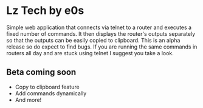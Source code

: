 Lz Tech by e0s
================================



Simple web application that connects via telnet to a router and executes a fixed number of commands. It then displays the router's outputs separately so that the outputs can be easily copied to clipboard. This is an alpha release so do expect to find bugs.
If you are running the same commands in routers all day and are stuck using telnet I suggest you take a look.

Beta coming soon
--------------------
+ Copy to clipboard feature
+ Add commands dynamically
+ And more!


